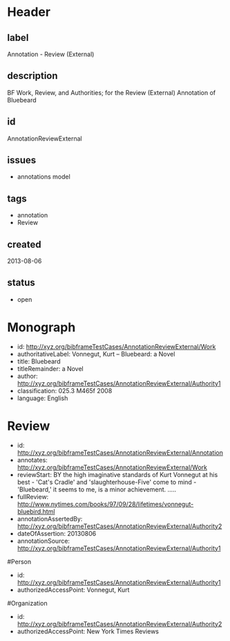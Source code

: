 # Header

## label

Annotation -  Review (External) 

## description

BF Work, Review, and Authorities; for the Review (External) Annotation of Bluebeard

## id

AnnotationReviewExternal

## issues

* annotations model


## tags

* annotation
* Review

## created

2013-08-06

## status

* open

# Monograph 

* id: <http://xyz.org/bibframeTestCases/AnnotationReviewExternal/Work>
* authoritativeLabel: Vonnegut, Kurt – Bluebeard: a Novel
* title: Bluebeard
* titleRemainder: a Novel
* author: <http://xyz.org/bibframeTestCases/AnnotationReviewExternal/Authority1>
* classification: 025.3 M465f 2008
* language: English

# Review

* id: <http://xyz.org/bibframeTestCases/AnnotationReviewExternal/Annotation>
* annotates: http://xyz.org/bibframeTestCases/AnnotationReviewExternal/Work
* reviewStart:   BY the high imaginative standards of Kurt Vonnegut at his best - 'Cat's Cradle' and 'slaughterhouse-Five' come to mind - 'Bluebeard,' it seems to me, is a minor achievement. .....
* fullReview: http://www.nytimes.com/books/97/09/28/lifetimes/vonnegut-bluebird.html
* annotationAssertedBy: <http://xyz.org/bibframeTestCases/AnnotationReviewExternal/Authority2>
* dateOfAssertion: 20130806
* annotationSource:   <http://xyz.org/bibframeTestCases/AnnotationReviewExternal/Authority1>



#Person
* id: <http://xyz.org/bibframeTestCases/AnnotationReviewExternal/Authority1>
* authorizedAccessPoint: Vonnegut, Kurt

#Organization
* id: <http://xyz.org/bibframeTestCases/AnnotationReviewExternal/Authority2>
* authorizedAccessPoint: New York Times Reviews



